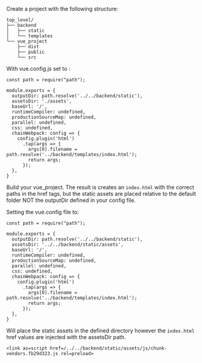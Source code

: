 Create a project with the following structure:

```
top_level/
├── backend
│   ├── static
│   └── templates
└── vue_project
    ├── dist
    ├── public
    └── src
 ```
With vue.config.js set to :

```
const path = require("path");

module.exports = {
  outputDir: path.resolve('../../backend/static'), 
  assetsDir: './assets',
  baseUrl: '/',
  runtimeCompiler: undefined,
  productionSourceMap: undefined,
  parallel: undefined,
  css: undefined,
  chainWebpack: config => {
    config.plugin('html')
      .tap(args => {
        args[0].filename = path.resolve('../backend/templates/index.html');
        return args;
      });
  },
}
```

Build your vue_project. The result is creates an `index.html` with the correct paths in the href tags, but the static assets are placed relative to the default folder NOT the outputDir defined in your config file.

Setting the vue.config file to:

```
const path = require("path");

module.exports = {
  outputDir: path.resolve('../../backend/static'),
  assetsDir: '../../backend/static/assets',
  baseUrl: '/',
  runtimeCompiler: undefined,
  productionSourceMap: undefined,
  parallel: undefined,
  css: undefined,
  chainWebpack: config => {
    config.plugin('html')
      .tap(args => {
        args[0].filename = path.resolve('../backend/templates/index.html');
        return args;
      });
  },
}
```

Will place the static assets in the defined directory however the `index.html` href values are injected with the assetsDir path.

```
<link as=script href=/../../backend/static/assets/js/chunk-vendors.fb29d323.js rel=preload>
```

